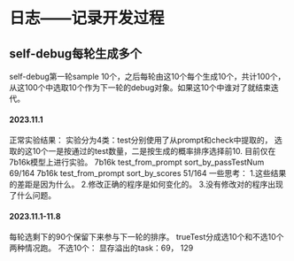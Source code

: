 # 日志——记录开发过程
## self-debug每轮生成多个
self-debug第一轮sample 10个，之后每轮由这10个每个生成10个，共计100个，从这100个中选取10个作为下一轮的debug对象。如果这10个中谁对了就结束迭代。
#### 2023.11.1
正常实验结果：
实验分为4类：test分别使用了从prompt和check中提取的， 选取的这10个一是按通过的test数量，二是按生成的概率排序选择前10.
目前仅在7b16k模型上进行实验。
7b16k   test_from_prompt    sort_by_passTestNum     69/164
7b16k   test_from_prompt    sort_by_scores          51/164
一些思考：
1.这些结果的差距是因为什么。
2.修改正确的程序是如何变化的。
3.没有修改对的程序出现了什么问题。

#### 2023.11.1-11.8
每轮选剩下的90个保留下来参与下一轮的排序。
trueTest分成选10个和不选10个两种情况跑。
不选10个：
显存溢出的task：69， 129
